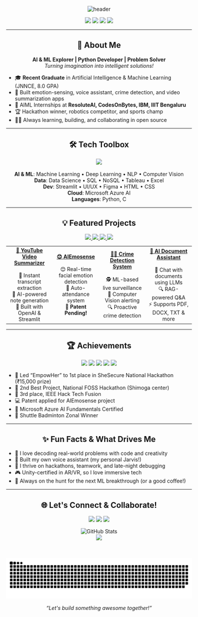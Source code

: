 <!-- Profile README for Shabarish5 -->

<p align="center">
  <img src="https://capsule-render.vercel.app/api?type=waving&color=0:7F7FD5,100:86A8E7&height=180&section=header&text=Hi%20there!%20I'm%20Shabarish%20B%20L%20👋&fontSize=38&fontAlignY=35&desc=AI%20%7C%20ML%20%7C%20Python%20Enthusiast&descAlignY=60" alt="header"/>
</p>

<p align="center">
  <a href="https://341135067447803904.hello.cv/"><img src="https://img.shields.io/badge/Portfolio-6A5ACD?style=for-the-badge&logo=About.me&logoColor=white"/></a>
  <a href="mailto:shabarishgowda26@gmail.com"><img src="https://img.shields.io/badge/Email-D14836?style=for-the-badge&logo=gmail&logoColor=white"/></a>
  <a href="https://www.linkedin.com/in/shabarish-gowda-039358262/"><img src="https://img.shields.io/badge/LinkedIn-0A66C2?style=for-the-badge&logo=linkedin&logoColor=white"/></a>
  <a href="https://github.com/Shabarish5"><img src="https://img.shields.io/badge/GitHub-222?style=for-the-badge&logo=github&logoColor=white"/></a>
</p>

---

<h2 align="center">🚀 About Me</h2>

<p align="center">
  <b>AI & ML Explorer | Python Developer | Problem Solver</b><br>
  <i>Turning imagination into intelligent solutions!</i>
</p>

- 🎓 **Recent Graduate** in Artificial Intelligence & Machine Learning (JNNCE, 8.0 GPA)
- 🤖 Built emotion-sensing, voice assistant, crime detection, and video summarization apps
- 🌟 AIML Internships at <b>ResoluteAI, CodesOnBytes, IBM, IIIT Bengaluru</b>
- 🏆 Hackathon winner, robotics competitor, and sports champ
- 🧑‍💻 Always learning, building, and collaborating in open source

---

<h2 align="center">🛠️ Tech Toolbox</h2>

<p align="center">
  <img src="https://skillicons.dev/icons?i=python,azure,postgresql,mysql,html,css,figma,streamlit,git,tableau,opencv,ai,linux,vscode" />
</p>

<p align="center">
  <b>AI & ML</b>: Machine Learning • Deep Learning • NLP • Computer Vision <br>
  <b>Data</b>: Data Science • SQL • NoSQL • Tableau • Excel <br>
  <b>Dev</b>: Streamlit • UI/UX • Figma • HTML • CSS <br>
  <b>Cloud</b>: Microsoft Azure AI <br>
  <b>Languages</b>: Python, C
</p>

---

<h2 align="center">💡 Featured Projects</h2>

<p align="center">
  <a href="https://github.com/Shabarish5/Youtube_Video_Summarizer">
    <img src="https://img.shields.io/badge/Youtube%20Video%20Summarizer-OpenAI%20%7C%20Streamlit-ff69b4?logo=youtube&style=for-the-badge"/>
  </a>
  <a href="https://github.com/Shabarish5/AIEmosense">
    <img src="https://img.shields.io/badge/AIEmosense-Facial%20Emotion%20AI-6A5ACD?style=for-the-badge"/>
  </a>
  <a href="https://github.com/Shabarish5/Crime-Detection-System">
    <img src="https://img.shields.io/badge/Crime%20Detection-ML%20%7C%20Vision-1e90ff?style=for-the-badge"/>
  </a>
  <a href="https://github.com/Shabarish5/AI-document-assistant">
    <img src="https://img.shields.io/badge/AI%20Document%20Assistant-RAG%20%7C%20LLM-4B8BBE?style=for-the-badge"/>
  </a>
</p>

<table align="center" width="100%">
  <tr>
    <td align="center" width="25%">
      <a href="https://github.com/Shabarish5/Youtube_Video_Summarizer"><b>🎥 YouTube Video Summarizer</b></a>
      <br>
      <!--<img src="https://img.icons8.com/color/64/000000/youtube-play.png" width="40" alt="YouTube"/>-->
      <br>
      <span>
        📼 Instant transcript extraction <br>
        📝 AI-powered note generation <br>
        🤖 Built with OpenAI & Streamlit
      </span>
    </td>
    <td align="center" width="25%">
      <a href="https://github.com/Shabarish5/AIEmosense"><b>😊 AIEmosense</b></a>
      <br>
      <!--<img src="https://img.icons8.com/color/64/000000/face-id.png" width="40" alt="AIEmosense"/>-->
      <br>
      <span>
        😊 Real-time facial emotion detection <br>
        📸 Auto-attendance system <br>
        🏅 <b>Patent Pending!</b>
      </span>
    </td>
    <td align="center" width="25%">
      <a href="https://github.com/Shabarish5/Crime-Detection-System"><b>🕵️‍♂️ Crime Detection System</b></a>
      <br>
      <!--<img src="https://img.icons8.com/color/64/000000/cctv-camera.png" width="40" alt="Crime Detection"/>-->
      <br>
      <span>
        🕵️ ML-based live surveillance <br>
        🚨 Computer Vision alerting <br>
        🔍 Proactive crime detection
      </span>
    </td>
    <td align="center" width="25%">
      <a href="https://github.com/Shabarish5/AI-document-assistant"><b>📄 AI Document Assistant</b></a>
      <br>
      <!--<img src="https://img.icons8.com/color/64/000000/document--v1.png" width="40" alt="AI Document Assistant"/>-->
      <br>
      <span>
        📄 Chat with documents using LLMs <br>
        🔍 RAG-powered Q&A <br>
        ⚡ Supports PDF, DOCX, TXT & more
      </span>
    </td>
  </tr>
</table>

---

<h2 align="center">🏆 Achievements</h2>

<p align="center">
  <img src="https://img.shields.io/badge/SheSecure%20Hackathon-1st%20place-brightgreen?style=flat-square"/>
  <img src="https://img.shields.io/badge/FOSS%20Hackathon-2nd%20best%20project-blue?style=flat-square"/>
  <img src="https://img.shields.io/badge/Hack%20Tech%20Fusion-3rd%20place-orange?style=flat-square"/>
  <img src="https://img.shields.io/badge/Azure%20AI-900%20Certified-blueviolet?style=flat-square"/>
  <img src="https://img.shields.io/badge/Badminton-VTU%20Zonal%20Champion-yellow?style=flat-square"/>
</p>

- 👑 Led “EmpowHer” to 1st place in SheSecure National Hackathon (₹15,000 prize)
- 🥈 2nd Best Project, National FOSS Hackathon (Shimoga center)
- 🥉 3rd place, IEEE Hack Tech Fusion
- 💻 Patent applied for AIEmosense project
- 🏅 Microsoft Azure AI Fundamentals Certified
- 🏸 Shuttle Badminton Zonal Winner

---

<h2 align="center">✨ Fun Facts & What Drives Me</h2>

- 🧠 I love decoding real-world problems with code and creativity
- 🎤 Built my own voice assistant (my personal Jarvis!)
- 🏁 I thrive on hackathons, teamwork, and late-night debugging
- 🎮 Unity-certified in AR/VR, so I love immersive tech
- 🌱 Always on the hunt for the next ML breakthrough (or a good coffee!)

---

<h2 align="center">🌐 Let's Connect & Collaborate!</h2>

<p align="center">
  <a href="mailto:shabarishgowda26@gmail.com"><img src="https://img.shields.io/badge/Email-D14836?style=flat-square&logo=gmail&logoColor=white"/></a>
  <a href="https://www.linkedin.com/in/shabarish-gowda-039358262/"><img src="https://img.shields.io/badge/LinkedIn-blue?style=flat-square&logo=linkedin&logoColor=white"/></a>
  <a href="https://341135067447803904.hello.cv/"><img src="https://img.shields.io/badge/Portfolio-purple?style=flat-square&logo=About.me&logoColor=white"/></a>
</p>

<p align="center">
  <img src="https://github-readme-stats.vercel.app/api?username=Shabarish5&show_icons=true&theme=tokyonight" alt="GitHub Stats"/>
  <br>
  <img src="https://github-readme-streak-stats.herokuapp.com?user=Shabarish5&theme=tokyonight&date_format=M%20j%5B%2C%20Y%5D"/>
</p>

<!-- 🐍 Snake SVG animation -->
<br>
<p align="center">
  <img src="https://raw.githubusercontent.com/Platane/snk/output/github-contribution-grid-snake.svg" alt="snake"/>
</p>

<p align="center">
  <i>“Let's build something awesome together!”</i>
</p>
